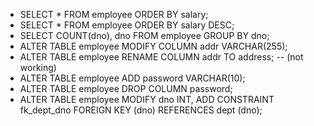 - SELECT * FROM employee ORDER BY salary;
- SELECT * FROM employee ORDER BY salary DESC;
- SELECT COUNT(dno), dno FROM employee GROUP BY dno;
- ALTER TABLE employee MODIFY COLUMN addr VARCHAR(255);
- ALTER TABLE employee RENAME COLUMN addr TO address; -- (not working)
- ALTER TABLE employee ADD password VARCHAR(10);
- ALTER TABLE employee DROP COLUMN password;
- ALTER TABLE employee MODIFY dno INT, ADD CONSTRAINT fk_dept_dno FOREIGN KEY (dno) REFERENCES dept (dno);
